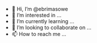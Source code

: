 - 👋 Hi, I’m @ebrimasowe
- 👀 I’m interested in ...
- 🌱 I’m currently learning ...
- 💞️ I’m looking to collaborate on ...
- 📫 How to reach me ...

<!---
ebrimasowe/ebrimasowe is a ✨ special ✨ repository because its `README.md` (this file) appears on your GitHub profile.
You can click the Preview link to take a look at your changes.
--->
